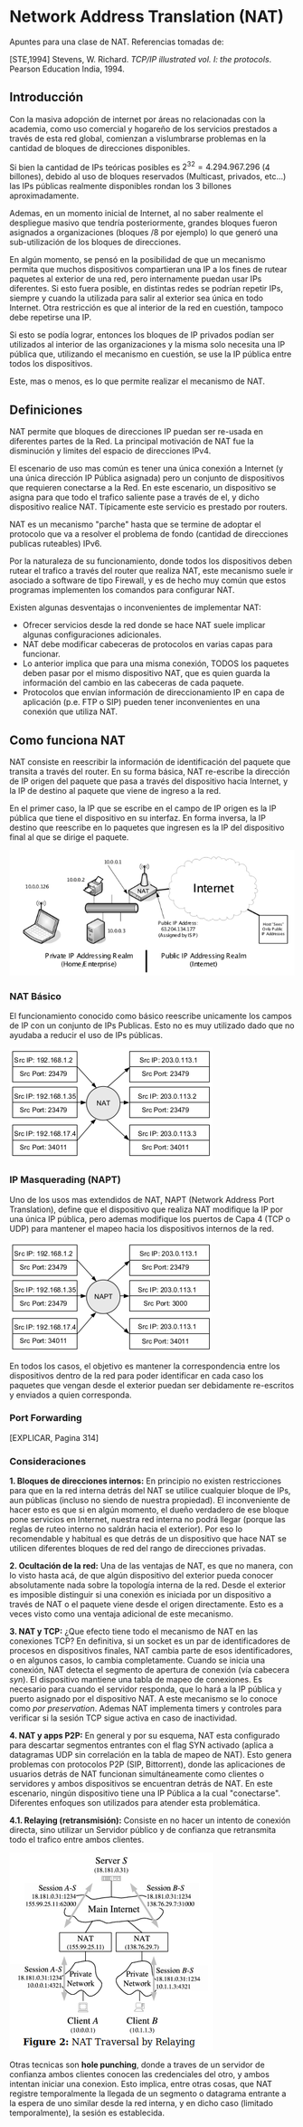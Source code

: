 # Network Address Translation (NAT)

Apuntes para una clase de NAT. Referencias tomadas de:

[STE,1994] Stevens, W. Richard. *TCP/IP illustrated vol. I: the protocols*. Pearson Education India, 1994.

## Introducción

Con la masiva adopción de internet por áreas no relacionadas con la academia, como uso comercial y hogareño de los servicios prestados a través de esta red global, comienzan a vislumbrarse problemas en la cantidad de bloques de direcciones disponibles.

Si bien la cantidad de IPs teóricas posibles es $2^{32} = 4.294.967.296$ (4 billones), debido al uso de bloques reservados (Multicast, privados, etc...) las IPs públicas realmente disponibles rondan los 3 billones aproximadamente.

Ademas, en un momento inicial de Internet, al no saber realmente el despliegue masivo que tendría posteriormente, grandes bloques fueron asignados a organizaciones (bloques  /8 por ejemplo) lo que generó una sub-utilización de los bloques de direcciones.

En algún momento, se pensó en la posibilidad de que un mecanismo permita que muchos dispositivos compartieran una IP a los fines de rutear paquetes al exterior de una red, pero internamente puedan usar IPs diferentes. Si esto fuera posible, en distintas redes se podrían repetir IPs, siempre y cuando la utilizada para salir al exterior sea única en todo Internet. Otra restricción es que al interior de la red en cuestión, tampoco debe repetirse una IP.

Si esto se podía lograr, entonces los bloques de IP privados podían ser utilizados al interior de las organizaciones y la misma solo necesita una IP pública que, utilizando el mecanismo en cuestión, se use la IP pública entre todos los dispositivos.

Este, mas o menos, es lo que permite realizar el mecanismo de NAT.

## Definiciones

NAT permite que bloques de direcciones IP puedan ser re-usada en diferentes partes de la Red. La principal motivación de NAT fue la disminución y limites del espacio de direcciones IPv4.

El escenario de uso mas común es tener una única conexión a Internet (y una única dirección IP Pública asignada) pero un conjunto de dispositivos que requieren conectarse a la Red. En este escenario, un dispositivo se asigna para que todo el trafico saliente pase a través de el, y dicho dispositivo realice NAT. Típicamente este servicio es prestado por routers.

NAT es un mecanismo "parche" hasta que se termine de adoptar el protocolo que va a resolver el problema de fondo (cantidad de direcciones publicas ruteables) IPv6.

Por la naturaleza de su funcionamiento, donde todos los dispositivos deben rutear el trafico a través del router que realiza NAT, este mecanismo suele ir asociado a software de tipo Firewall, y es de hecho muy común que estos programas implementen los comandos para configurar NAT.

Existen algunas desventajas o inconvenientes de implementar NAT:

* Ofrecer servicios desde la red donde se hace NAT suele implicar algunas configuraciones adicionales.
* NAT debe modificar cabeceras de protocolos en varias capas para funcionar.
* Lo anterior implica que para una misma conexión, TODOS los paquetes deben pasar por el mismo dispositivo NAT, que es quien guarda la información del cambio en las cabeceras de cada paquete.
* Protocolos que envían información de direccionamiento IP en capa de aplicación (p.e. FTP o SIP) pueden tener inconvenientes en una conexión que utiliza NAT.

## Como funciona NAT

NAT consiste en reescribir la información de identificación del paquete que transita a través del router. En su forma básica, NAT re-escribe la dirección de IP origen del paquete que pasa a través del dispositivo hacia Internet, y la IP de destino al paquete que viene de ingreso a la red.

En el primer caso, la IP que se escribe en el campo de IP origen es la IP pública que tiene el dispositivo en su interfaz. En forma inversa, la IP destino que reescribe en lo paquetes que ingresen es la IP del dispositivo final al que se dirige el paquete.

![Ejemplo básico de Topologia con NAT](images/nat-basic-example.png)

### NAT Básico

El funcionamiento conocido como básico reescribe unicamente los campos de IP con un conjunto de IPs Publicas. Esto no es muy utilizado dado que no ayudaba a reducir el uso de IPs públicas.

![Ejemplo de NAT básico](./images/basic-nat.png)

### IP Masquerading (NAPT)

Uno de los usos mas extendidos de NAT, NAPT (Network Address Port Translation), define que el dispositivo que realiza NAT modifique la IP por una única IP pública, pero ademas modifique los puertos de Capa 4 (TCP o UDP) para mantener el mapeo hacia los dispositivos internos de la red.

![IP Masquerading ejemplo](./images/ip-masquerading.png)

En todos los casos, el objetivo es mantener la correspondencia entre los dispositivos dentro de la red para poder identificar en cada caso los paquetes que vengan desde el exterior puedan ser debidamente re-escritos y enviados a quien corresponda.

### Port Forwarding

[EXPLICAR, Pagina 314]

### Consideraciones

**1. Bloques de direcciones internos:** En principio no existen restricciones para que en la red interna detrás del NAT se utilice cualquier bloque de IPs, aun públicas (incluso no siendo de nuestra propiedad). El inconveniente de hacer esto es que si en algún momento, el dueño verdadero de ese bloque pone servicios en Internet, nuestra red interna no podrá llegar (porque las reglas de ruteo interno no saldrán hacia el exterior). Por eso lo recomendable y habitual es que detrás de un dispositivo que hace NAT se utilicen diferentes bloques de red del rango de direcciones privadas.

**2. Ocultación de la red:** Una de las ventajas de NAT, es que no manera, con lo visto hasta acá, de que algún dispositivo del exterior pueda conocer absolutamente nada sobre la topología interna de la red. Desde el exterior es imposible distinguir si una conexión es iniciada por un dispositivo a través de NAT o el paquete viene desde el origen directamente. Esto es a veces visto como una ventaja adicional de este mecanismo.

**3. NAT y TCP:** ¿Que efecto tiene todo el mecanismo de NAT en las conexiones TCP? En definitiva, si un socket es un par de identificadores de procesos en dispositivos finales, NAT cambia parte de esos identificadores, o en algunos casos, lo cambia completamente. Cuando se inicia una conexión, NAT detecta el segmento de apertura de conexión (vía cabecera *syn*). El dispositivo mantiene una tabla de mapeo de conexiones. Es necesario para cuando el servidor responda, que lo hará a la IP pública y puerto asignado por el dispositivo NAT. A este mecanismo se lo conoce como *por preservation*. Ademas NAT implementa timers y controles para verificar si la sesión TCP sigue activa en caso de inactividad.

**4. NAT y apps P2P:** En general y por su esquema, NAT esta configurado para descartar segmentos entrantes con el flag SYN activado (aplica a datagramas UDP sin correlación en la tabla de mapeo de NAT). Esto genera problemas con protocolos P2P (SIP, Bittorrent), donde las aplicaciones de usuarios detrás de NAT funcionan simultáneamente como clientes o servidores y ambos dispositivos se encuentran detrás de NAT. En este escenario, ningún dispositivo tiene una IP Pública a la cual "conectarse". Diferentes enfoques son utilizados para atender esta problemática.

**4.1. Relaying (retransmisión):** Consiste en no hacer un intento de conexión directa, sino utilizar un Servidor público y de confianza que retransmita todo el trafico entre ambos clientes.

![NAT retransmisión vía servidor público](./images/nat-relaying.png)

Otras tecnicas son **hole punching**, donde a traves de un servidor de confianza ambos clientes conocen las credenciales del otro, y ambos intentan iniciar una conexion. Esto implica, entre otras cosas, que NAT registre temporalmente la llegada de un segmento o datagrama entrante a la espera de uno similar desde la red interna, y en dicho caso (limitado temporalmente), la sesión es establecida.